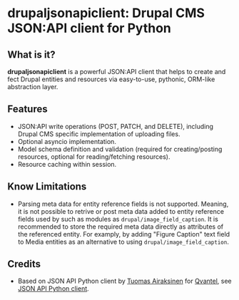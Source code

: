 # drupaljsonapiclient: Drupal CMS JSON:API client for Python

## What is it?
**drupaljsonapiclient** is a powerful JSON:API client that helps to create and fect Drupal entities and resources via easy-to-use, pythonic, ORM-like abstraction layer.

## Features

* JSON:API write operations (POST, PATCH, and DELETE), including Drupal CMS specific implementation of uploading files.
* Optional asyncio implementation.
* Model schema definition and validation (required for creating/posting resources, optional for reading/fetching resources).
* Resource caching within session.

## Know Limitations

* Parsing meta data for entity reference fields is not supported. Meaning, it is not possible to retrive or post meta data added to entity reference fields used by such as modules as `drupal/image_field_caption`. It is recommended to store the required meta data directly as attributes of the referenced entity. For examply, by adding "Figure Caption" text field to Media entities as an alternative to using `drupal/image_field_caption`.

## Credits

* Based on JSON API Python client by [Tuomas Airaksinen](https://github.com/tuomas2/) for [Qvantel](http://qvantel.com/), 
see [JSON API Python client](https://github.com/qvantel/jsonapi-client/).